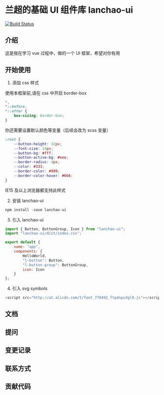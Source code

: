 # 兰超的基础 UI 组件库 lanchao-ui

[![Build Status](https://travis-ci.com/ziwei3749/lanchao-ui.svg?branch=master)](https://travis-ci.com/ziwei3749/lanchao-ui)

## 介绍

这是我在学习 vue 过程中，做的一个 UI 框架，希望对你有用

## 开始使用

1.  添加 css 样式

使用本框架前,请在 css 中开启 border-box

```css
*,
*::before,
*::after {
    box-sizing: border-box;
}
```

你还需要设置默认颜色等变量（后续会改为 scss 变量）

```css
:root {
    --button-height: 32px;
    --font-size: 14px;
    --button-bg: #fff;
    --button-active-bg: #eee;
    --border-radius: 4px;
    --color: #333;
    --border-color: #999;
    --border-color-hover: #666;
}
```

IE15 及以上浏览器都支持此样式

2.  安装 lanchao-ui

```js
npm install -save lanchao-ui
```

3.  引入 lanchao-ui

```js
import { Button, ButtonGroup, Icon } from "lanchao-ui";
import "lanchao-ui/dist/index.css";

export default {
    name: "app",
    components: {
        HelloWorld,
        "l-button": Button,
        "l-button-group": ButtonGroup,
        icon: Icon
    }
};

```

4. 引入 svg symbols

```js
<script src="http://at.alicdn.com/t/font_779492_ftpdnpu3gl9.js"></script>
```



## 文档

## 提问

## 变更记录

## 联系方式

## 贡献代码
